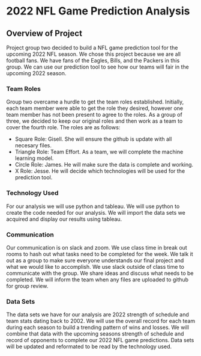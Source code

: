 # 2022 NFL Game Prediction Analysis

## Overview of Project
Project group two decided to build a NFL game prediction tool for the upcoming 2022 NFL season. We chose this project because we are all football fans. We have fans of the Eagles, Bills, and the Packers in this group. We can use our prediction tool to see how our teams will fair in the upcoming 2022 season.
  
### Team Roles
Group two overcame a hurdle to get the team roles established. Initially, each team member were able to get the role they desired, however one team member has not been present to agree to the roles. As a group of three, we decided to keep our original roles and then work as a team to cover the fourth role. The roles are as follows:

- Square Role: Gisell. She will ensure the github is update with all necesary files. 
- Triangle Role: Team Effort. As a team, we will complete the machine learning model. 
- Circle Role: James. He will make sure the data is complete and working. 
- X Role: Jesse. He will decide which technologies will be used for the prediction tool.

### Technology Used
For our analysis we will use python and tableau. We will use python to create the code needed for our analysis. We will import the data sets we acquired and display our results using tableau. 

### Communication
Our communication is on slack and zoom. We use class time in break out rooms to hash out what tasks need to be completed for the week. We talk it out as a group to make sure everyone understands our final project and what we would like to accomplish. We use slack outside of class time to communicate with the group. We share ideas and discuss what needs to be completed. We will inform the team when any files are uploaded to github for group review. 
    
### Data Sets
The data sets we have for our analysis are 2022 strength of schedule and team stats dating back to 2002. We will use the overall record for each team during each season to build a trending pattern of wins and losses. We will combine that data with the upcoming seasons strength of schedule and record of opponents to complete our 2022 NFL game predictions. Data sets will be updated and reformated to be read by the technology used. 
